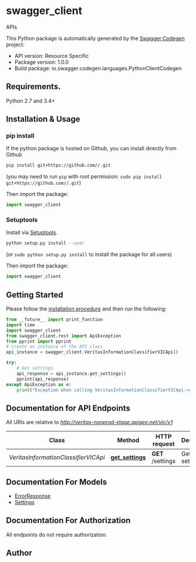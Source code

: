 # swagger_client
APIs

This Python package is automatically generated by the [Swagger Codegen](https://github.com/swagger-api/swagger-codegen) project:

- API version: Resource Specific
- Package version: 1.0.0
- Build package: io.swagger.codegen.languages.PythonClientCodegen

## Requirements.

Python 2.7 and 3.4+

## Installation & Usage
### pip install

If the python package is hosted on Github, you can install directly from Github

```sh
pip install git+https://github.com//.git
```
(you may need to run `pip` with root permission: `sudo pip install git+https://github.com//.git`)

Then import the package:
```python
import swagger_client 
```

### Setuptools

Install via [Setuptools](http://pypi.python.org/pypi/setuptools).

```sh
python setup.py install --user
```
(or `sudo python setup.py install` to install the package for all users)

Then import the package:
```python
import swagger_client
```

## Getting Started

Please follow the [installation procedure](#installation--usage) and then run the following:

```python
from __future__ import print_function
import time
import swagger_client
from swagger_client.rest import ApiException
from pprint import pprint
# create an instance of the API class
api_instance = swagger_client.VeritasInformationClassifierVICApi()

try:
    # Get settings
    api_response = api_instance.get_settings()
    pprint(api_response)
except ApiException as e:
    print("Exception when calling VeritasInformationClassifierVICApi->get_settings: %s\n" % e)

```

## Documentation for API Endpoints

All URIs are relative to *http://veritas-nonprod-stage.apigee.net/vic/v1*

Class | Method | HTTP request | Description
------------ | ------------- | ------------- | -------------
*VeritasInformationClassifierVICApi* | [**get_settings**](docs/VeritasInformationClassifierVICApi.md#get_settings) | **GET** /settings | Get settings


## Documentation For Models

 - [ErrorResponse](docs/ErrorResponse.md)
 - [Settings](docs/Settings.md)


## Documentation For Authorization

 All endpoints do not require authorization.


## Author



